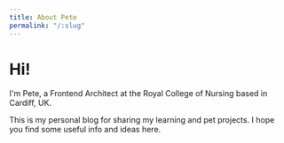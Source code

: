 ```yaml
---
title: About Pete
permalink: "/:slug"
---
```


# Hi!

I'm Pete, a Frontend Architect at the Royal College of Nursing based in Cardiff, UK.

This is my personal blog for sharing my learning and pet projects. I hope you find some useful info and ideas here.
